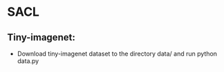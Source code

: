 # SACL
## Tiny-imagenet:
- Download tiny-imagenet dataset to the directory data/ and run python data.py 

